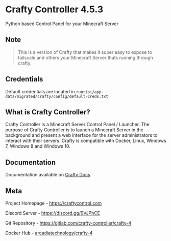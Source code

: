 # Crafty Controller 4.5.3

Python based Control Panel for your Minecraft Server

## Note

> This is a version of Crafty that makes it super easy to expose to tailscale and others your Minecraft Server thats running through crafty.

## Credentials

Default credentials are located in `runtipi/app-data/migrated/crafty/config/default-creds.txt`

## What is Crafty Controller?

Crafty Controller is a Minecraft Server Control Panel / Launcher. The purpose
of Crafty Controller is to launch a Minecraft Server in the background and present
a web interface for the server administrators to interact with their servers. Crafty
is compatible with Docker, Linux, Windows 7, Windows 8 and Windows 10.

## Documentation

Documentation available on [Crafty Docs](https://docs.craftycontrol.com)

## Meta

Project Homepage - <https://craftycontrol.com>

Discord Server - <https://discord.gg/9VJPhCE>

Git Repository - <https://gitlab.com/crafty-controller/crafty-4>

Docker Hub - [arcadiatechnology/crafty-4](https://hub.docker.com/r/arcadiatechnology/crafty-4)
